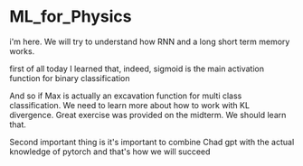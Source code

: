 # ML_for_Physics

i'm here. We will try to understand how RNN and a long short term memory works. 

first of all today I learned that, indeed, sigmoid is the main activation function for binary classification

And so if Max is actually an excavation function for multi class classification. 
We need to learn more about how to work with KL divergence. Great exercise was provided on the midterm. We should learn that.

Second important thing is it's important to combine Chad gpt with the actual knowledge of pytorch and that's how we will succeed
